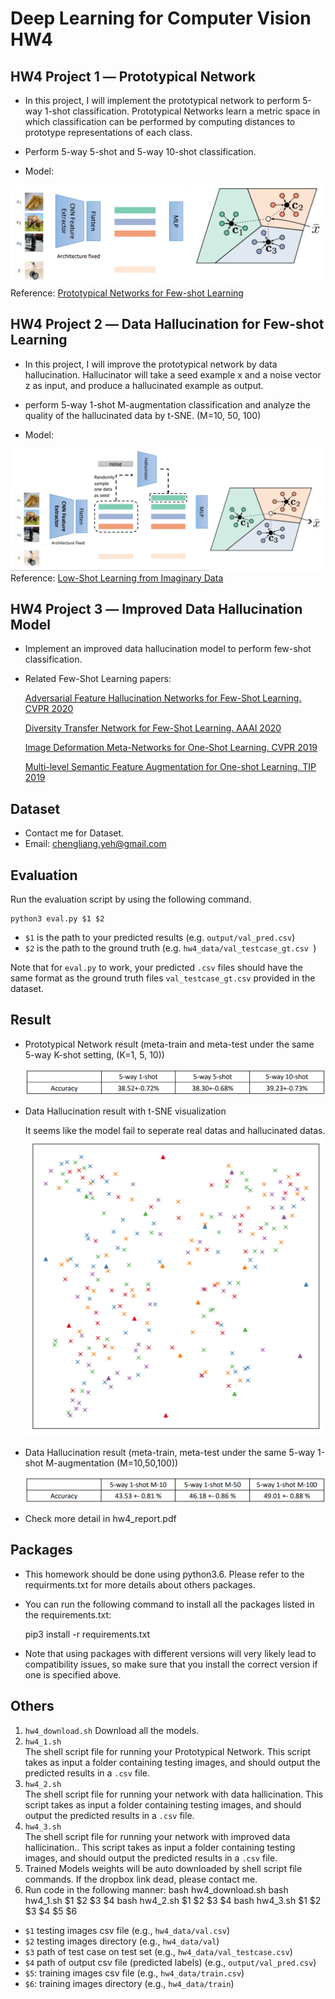 # Deep Learning for Computer Vision HW4
## HW4 Project 1 ― Prototypical Network
- In this project, I will implement the prototypical network to perform 5-way 1-shot classification. Prototypical Networks learn a metric space in which classification can be performed by computing distances to prototype representations of each class.

- Perform 5-way 5-shot and 5-way 10-shot classification.

- Model:

![1](./pic/Prototypical_Networks.png)
Reference: [Prototypical Networks for Few-shot Learning](https://arxiv.org/pdf/1703.05175.pdf)

## HW4 Project 2 ― Data Hallucination for Few-shot Learning
- In this project, I will improve the prototypical network by data hallucination. Hallucinator will
take a seed example x and a noise vector z as input, and produce a hallucinated example as output.

- perform 5-way 1-shot M-augmentation classification and analyze the quality of the hallucinated data by t-SNE. (M=10, 50, 100)

- Model:

![1](./pic/PN_Data_Hallucination.png)
Reference: [Low-Shot Learning from Imaginary Data](https://arxiv.org/pdf/1801.05401.pdf)

## HW4 Project 3 ― Improved Data Hallucination Model
- Implement an improved data hallucination model to perform few-shot classification.
- Related Few-Shot Learning papers:

    [Adversarial Feature Hallucination Networks for Few-Shot Learning. CVPR 2020](https://arxiv.org/pdf/2003.13193.pdf)
    
    [Diversity Transfer Network for Few-Shot Learning. AAAI 2020](https://arxiv.org/pdf/1912.13182.pdf)
    
    [Image Deformation Meta-Networks for One-Shot Learning. CVPR 2019](https://arxiv.org/pdf/1905.11641.pdf)
    
    [Multi-level Semantic Feature Augmentation for One-shot Learning. TIP 2019](https://arxiv.org/pdf/1804.05298.pdf)

## Dataset
- Contact me for Dataset.
- Email: chengliang.yeh@gmail.com

## Evaluation
Run the evaluation script by using the following command.

    python3 eval.py $1 $2

 - `$1` is the path to your predicted results (e.g. `output/val_pred.csv`)
 - `$2` is the path to the ground truth (e.g. `hw4_data/val_testcase_gt.csv	`)

Note that for `eval.py` to work, your predicted `.csv` files should have the same format as the ground truth files `val_testcase_gt.csv` provided in the dataset.

## Result
- Prototypical Network result (meta-train and meta-test under the same 5-way K-shot setting, (K=1, 5, 10))

    ![1](./pic/PN_result.png)

- Data Hallucination result with t-SNE visualization

    It seems like the model fail to seperate real datas and hallucinated datas.
    ![1](./pic/DH_result.png)
    
- Data Hallucination result (meta-train, meta-test under the same 5-way 1-shot M-augmentation (M=10,50,100))

    ![1](./pic/DH_result2.png)
    
- Check more detail in hw4_report.pdf

## Packages
- This homework should be done using python3.6. Please refer to the requirments.txt for more details about others packages.
- You can run the following command to install all the packages listed in the requirements.txt:

    pip3 install -r requirements.txt

- Note that using packages with different versions will very likely lead to compatibility issues, so make sure that you install the correct version if one is specified above.

## Others
 1.   `hw4_download.sh` 
 Download all the models.
 2.   `hw4_1.sh`  
The shell script file for running your Prototypical Network.
This script takes as input a folder containing testing images, and should output the predicted results in a `.csv` file.
 3.   `hw4_2.sh`  
The shell script file for running your network with data hallicination.
This script takes as input a folder containing testing images, and should output the predicted results in a `.csv` file.
 4.   `hw4_3.sh`  
The shell script file for running your network with improved data hallicination.. 
This script takes as input a folder containing testing images, and should output the predicted results in a `.csv` file.
 5.   Trained Models weights will be auto downloaded by shell script file commands. If the dropbox link dead, please contact me. 
 6.   Run code in the following manner:
    bash hw4_download.sh
    bash hw4_1.sh $1 $2 $3 $4
    bash hw4_2.sh $1 $2 $3 $4
    bash hw4_3.sh $1 $2 $3 $4 $5 $6

-   `$1` testing images csv file (e.g., `hw4_data/val.csv`)
-   `$2` testing images directory (e.g., `hw4_data/val`)
-   `$3` path of test case on test set (e.g., `hw4_data/val_testcase.csv`)
-   `$4` path of output csv file (predicted labels) (e.g., `output/val_pred.csv`)
-   `$5`: training images csv file (e.g., `hw4_data/train.csv`)
-   `$6`: training images directory (e.g., `hw4_data/train`)
